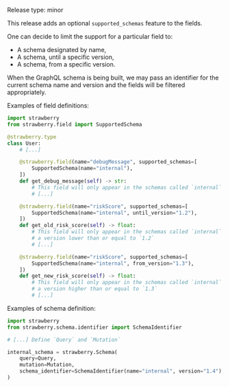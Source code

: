 Release type: minor

This release adds an optional `supported_schemas` feature to the fields.

One can decide to limit the support for a particular field to:
- A schema designated by name,
- A schema, until a specific version,
- A schema, from a specific version.

When the GraphQL schema is being built, we may pass an identifier for the current
schema name and version and the fields will be filtered appropriately.

Examples of field definitions:

```python
import strawberry
from strawberry.field import SupportedSchema

@strawberry.type
class User:
    # [...]

    @strawberry.field(name="debugMessage", supported_schemas=[
        SupportedSchema(name="internal"),
    ])
    def get_debug_message(self) -> str:
        # This field will only appear in the schemas called `internal`
        # [...]

    @strawberry.field(name="riskScore", supported_schemas=[
        SupportedSchema(name="internal", until_version="1.2"),
    ])
    def get_old_risk_score(self) -> float:
        # This field will only appear in the schemas called `internal` that have
        # a version lower than or equal to `1.2`
        # [...]

    @strawberry.field(name="riskScore", supported_schemas=[
        SupportedSchema(name="internal", from_version="1.3"),
    ])
    def get_new_risk_score(self) -> float:
        # This field will only appear in the schemas called `internal` that have
        # a version higher than or equal to `1.3`
        # [...]
```

Examples of schema definition:

```python
import strawberry
from strawberry.schema.identifier import SchemaIdentifier

# [...] Define `Query` and `Mutation`

internal_schema = strawberry.Schema(
    query=Query,
    mutation=Mutation,
    schema_identifier=SchemaIdentifier(name="internal", version="1.4"),
)
```
